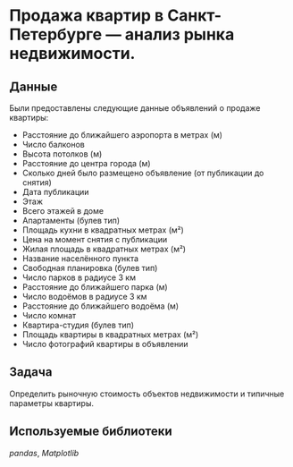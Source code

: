 # Продажа квартир в Санкт-Петербурге — анализ рынка недвижимости.

## Данные

Были предоставлены следующие данные объявлений о продаже квартиры:

- Расстояние до ближайшего аэропорта в метрах (м)
- Число балконов
- Высота потолков (м)
- Расстояние до центра города (м)
- Сколько дней было размещено объявление (от публикации до снятия)
- Дата публикации
- Этаж
- Всего этажей в доме
- Апартаменты (булев тип)
- Площадь кухни в квадратных метрах (м²)
- Цена на момент снятия с публикации
- Жилая площадь в квадратных метрах (м²)
- Название населённого пункта
- Свободная планировка (булев тип)
- Число парков в радиусе 3 км
- Расстояние до ближайшего парка (м)
- Число водоёмов в радиусе 3 км
- Расстояние до ближайшего водоёма (м)
- Число комнат
- Квартира-студия (булев тип)
- Площадь квартиры в квадратных метрах (м²)
- Число фотографий квартиры в объявлении

## Задача

Определить рыночную стоимость объектов недвижимости и типичные параметры квартиры.

## Используемые библиотеки
*pandas*, *Matplotlib*
